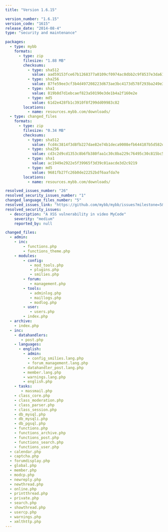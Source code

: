 ```yaml
---
title: "Version 1.6.15"

version_number: "1.6.15"
version_code: "1615"
release_date: "2014-08-4"
type: "security and maintenance"

packages:
  - type: mybb
    formats:
      - type: zip
        filesize: "1.88 MB"
        checksums:
          - type: sha512
            value: aad59153fce67b1268377a0109cf0974ac0dbb2c9f8537e3da61b36542d54cd3f5711ad2750149be0fe742dc8276a1b063f3f33ab00fcb3f2f749ad4560db7d5
          - type: sha256
            value: 87fe59ee3cf3b4d497208223d673ae3bc4173d578f293ba249e337437bdd17d5
          - type: sha1
            value: 819b8d7d1ebcaef823a50190e3de1b4a2f160e2e
          - type: md5
            value: 61d2e428fb1c3910f8f299dd09983c82
        locations:
          - name: resources.mybb.com/downloads/
  - type: changed_files
    formats:
      - type: zip
        filesize: "0.34 MB"
        checksums:
          - type: sha512
            value: fcd4c3814f3d8fb227dae82e74b1deca9008efb644107b5d582dfd011029edd4c9e5d30ecdec7bf17c101d110540415247abab50ce578b68a8360be673c3b024
          - type: sha256
            value: cd3c2d9cd1353c8b6fb380faa1c30c8ba229c76495c30c815bc55edeaebd1b88
          - type: sha1
            value: ac1949e2922e5f39965f3d39c01aacde3d2c9219
          - type: md5
            value: 9681fb27fc26b0de22252bdf6aafda7e
        locations:
          - name: resources.mybb.com/downloads/

resolved_issues_number: "26"
resolved_security_issues_number: "1"
changed_language_files_number: "5"
resolved_issues_link: "https://github.com/mybb/mybb/issues?milestone=5&state=closed"
resolved_security_issues:
  - description: "A XSS vulnerability in video MyCode"
    severity: "medium"
    reported_by: null

changed_files:
  - admin:
    - inc:
        - functions.php
        - functions_theme.php
    - modules:
        - config:
           - mod_tools.php
           - plugins.php
           - smilies.php
        - forum:
           - management.php
        - tools:
           - adminlog.php
           - maillogs.php
           - modlog.php
        - user:
           - users.php
        - index.php
  - archive:
    - index.php
  - inc:
    - datahandlers:
       - post.php
    - languages:
      - english:
        - admin:
          - config_smilies.lang.php
          - forum_management.lang.php
        - datahandler_post.lang.php
        - member.lang.php
        - warnings.lang.php
        - english.php
    - tasks:
       - massmail.php
    - class_core.php
    - class_moderation.php
    - class_parser.php
    - class_session.php
    - db_mysql.php
    - db_mysqli.php
    - db_pgsql.php
    - functions.php
    - functions_archive.php
    - functions_post.php
    - functions_search.php
    - functions_user.php
  - calendar.php
  - captcha.php
  - forumdisplay.php
  - global.php
  - member.php
  - modcp.php
  - newreply.php
  - newthread.php
  - online.php
  - printthread.php
  - private.php
  - search.php
  - showthread.php
  - usercp.php
  - warnings.php
  - xmlthttp.php
---
```

